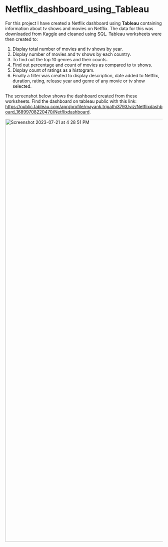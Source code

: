 # Netflix_dashboard_using_Tableau

For this project I have created a Netflix dashboard using **Tableau** containing information about tv shows and movies on Netflix. The data for this was downloaded from Kaggle and cleaned using SQL. Tableau worksheets were then created to:

1) Display total number of movies and tv shows by year.
2) Display number of movies and tv shows by each country.
3) To find out the top 10 genres and their counts.
4) Find out percentage and count of movies as compared to tv shows.
5) Display count of ratings as a histogram.
6) Finally a filter was created to display description, date added to Netflix, duration, rating, release year and genre of any movie or tv show selected.

The screenshot below shows the dashboard created from these worksheets. Find the dashboard on tableau public with this link: https://public.tableau.com/app/profile/mayank.tripathi3793/viz/Netflixdashboard_16899708220470/Netflixdashboard.


<img width="1348" alt="Screenshot 2023-07-21 at 4 28 51 PM" src="https://github.com/mayank8893/Netflix_dashboard_using_Tableau/assets/69361645/7280893e-c6f4-464f-acd5-657c2b368db8">
